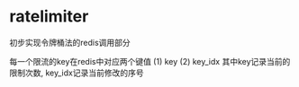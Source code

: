 # ratelimiter

初步实现令牌桶法的redis调用部分

每一个限流的key在redis中对应两个键值
(1) key
(2) key_idx
其中key记录当前的限制次数, key_idx记录当前修改的序号
